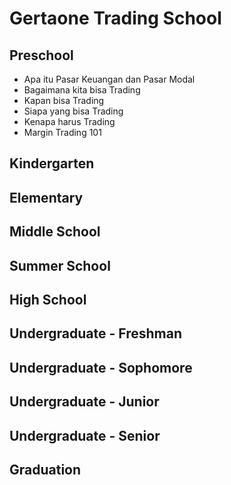 # Gertaone Trading School

## Preschool

* Apa itu Pasar Keuangan dan Pasar Modal
* Bagaimana kita bisa Trading 
* Kapan bisa Trading
* Siapa yang bisa Trading
* Kenapa harus Trading
* Margin Trading 101

## Kindergarten

## Elementary

## Middle School

## Summer School

## High School

## Undergraduate - Freshman

## Undergraduate - Sophomore

## Undergraduate - Junior

## Undergraduate - Senior

## Graduation
